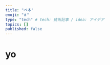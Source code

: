 ```yaml
---
title: "ペ本"
emoji: "⋔"
type: "tech" # tech: 技術記事 / idea: アイデア
topics: []
published: false
---
```

# yo